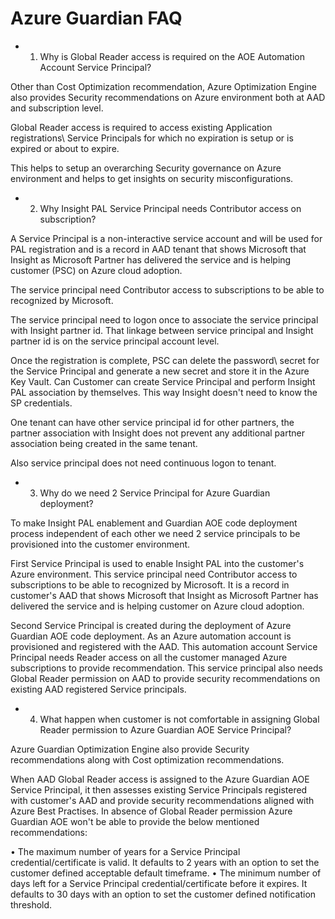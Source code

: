 # Azure Guardian FAQ #

* 1. Why is Global Reader access is required on the AOE Automation Account Service Principal?

Other than Cost Optimization recommendation, Azure Optimization Engine also provides Security     recommendations on Azure environment both at AAD and subscription level.

Global Reader access is required to access existing Application registrations\ Service Principals for which no expiration is setup or is expired or about to expire.

This helps to setup an overarching Security governance on Azure environment and helps to get insights on security misconfigurations.

* 2. Why Insight PAL Service Principal needs Contributor access on subscription?

 A Service Principal is a non-interactive service account and will be used for PAL registration and is a record in AAD tenant that shows Microsoft that Insight as Microsoft Partner has delivered the service and is helping customer (PSC) on Azure cloud adoption.  
  
 The service principal need Contributor access to subscriptions to be able to recognized by Microsoft.
  
 The service principal need to logon once to associate the service principal with Insight partner id.  That linkage between service principal and Insight partner id is on the service principal account level.
  
 Once the registration is complete, PSC can delete the password\ secret for the Service Principal and generate a new secret and store it in the Azure Key Vault. Can Customer can create Service Principal and perform Insight PAL association by themselves. This way Insight doesn't need to know the SP credentials.
  
 One tenant can have other service principal id for other partners, the partner association with Insight does not prevent any additional partner association being created in the same tenant.
  
 Also service principal does not need continuous logon to tenant.

* 3. Why do we need 2 Service Principal for Azure Guardian deployment?

 To make Insight PAL enablement and Guardian AOE code deployment process independent of each other we need 2 service principals to be provisioned into the customer environment.

 First Service Principal is used to enable Insight PAL into the customer's Azure environment. This service principal need Contributor access to subscriptions to be able to recognized by Microsoft. It is a record in customer's AAD  that shows Microsoft that Insight as Microsoft Partner has delivered the service and is helping customer on Azure cloud adoption.

 Second Service Principal is created during the deployment of Azure Guardian AOE code deployment. As an Azure automation account is provisioned and registered with the AAD. This automation account Service Principal needs Reader access on all the customer managed Azure subscriptions to provide recommendation. This service principal also needs Global Reader permission on AAD to provide security recommendations on existing AAD registered Service principals.

* 4. What happen when customer is not comfortable in assigning Global Reader permission to Azure Guardian AOE Service Principal?

 Azure Guardian Optimization Engine also provide Security recommendations along with Cost optimization recommendations.

 When AAD Global Reader access is assigned to the Azure Guardian AOE Service Principal, it then assesses existing Service Principals registered with customer's AAD and provide security recommendations aligned with Azure Best Practises. In absence of Global Reader permission Azure Guardian AOE won't be able to provide the below mentioned recommendations:

 • The maximum number of years for a Service Principal credential/certificate is valid. It defaults to 2 years with an option to set the customer defined acceptable default timeframe.
 • The minimum number of days left for a Service Principal credential/certificate before it expires. It defaults to 30 days with an option to set the customer defined notification threshold.
